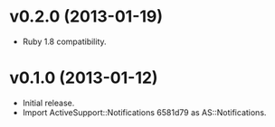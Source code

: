 # v0.2.0 (2013-01-19)
* Ruby 1.8 compatibility.

# v0.1.0 (2013-01-12)
* Initial release.
* Import ActiveSupport::Notifications 6581d79 as AS::Notifications.
